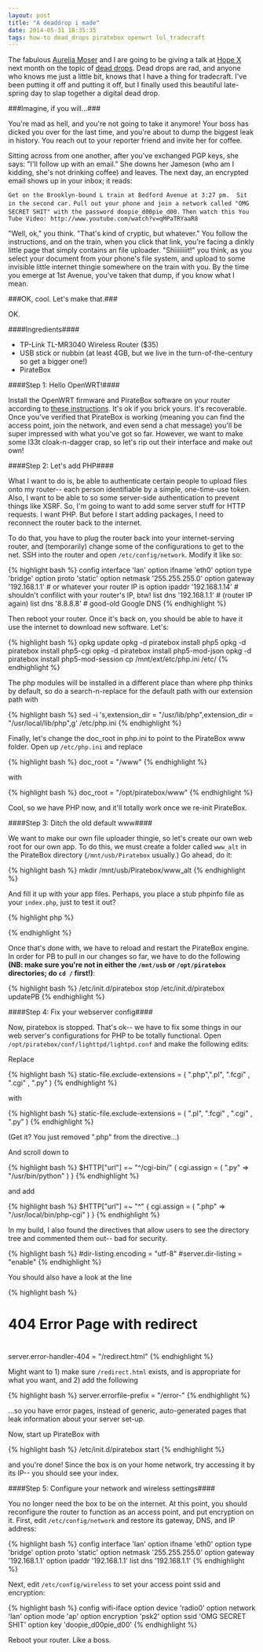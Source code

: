 ```yaml
---
layout: post
title: "A deaddrop i made"
date: 2014-05-31 18:35:35
tags: how-to dead_drops piratebox openwrt lol_tradecraft
---
```


The fabulous [Aurelia Moser][aure] and I are going to be giving a talk at [Hope X][hope_x] next month on the topic of [dead drops][dd_wiki].  Dead drops are rad, and anyone who knows me just a little bit, knows that I have a thing for tradecraft.  I've been putting it off and putting it off, but I finally used this beautiful late-spring day to slap together a digital dead drop.

###Imagine, if you will...###

You're mad as hell, and you're not going to take it anymore!  Your boss has dicked you over for the last time, and you're about to dump the biggest leak in history.  You reach out to your reporter friend and invite her for coffee.

Sitting across from one another, after you've exchanged PGP keys, she says: "I'll follow up with an email."  She downs her Jameson (who am I kidding, she's not drinking coffee) and leaves.  The next day, an encrypted email shows up in your inbox; it reads:

`Get on the Brooklyn-bound L train at Bedford Avenue at 3:27 pm.  Sit in the second car.`
`Pull out your phone and join a network called "OMG SECRET SHIT" with the password doopie_d00pie_d00.`
`Then watch this You Tube Video: http://www.youtube.com/watch?v=qMPaTRYaaR8`

"Well, ok," you think.  "That's kind of cryptic, but whatever."  You follow the instructions, and on the train, when you click that link, you're facing a dinkly little page that simply contains an file uploader.  "Shiiiiiiiit!" you think, as you select your document from your phone's file system, and upload to some invisible little internet thingie somewhere on the train with you.  By the time you emerge at 1st Avenue, you've taken that dump, if you know what I mean.

###OK, cool.  Let's make that.###

OK.

####Ingredients####

* TP-Link TL-MR3040 Wireless Router ($35)
* USB stick or nubbin (at least 4GB, but we live in the turn-of-the-century so get a bigger one!)
* PirateBox

####Step 1: Hello OpenWRT!####

Install the OpenWRT firmware and PirateBox software on your router according to [these instructions][darts_ins].  It's ok if you brick yours.  It's recoverable.  Once you've verified that PirateBox is working (meaning you can find the access point, join the network, and even send a chat message) you'll be super impressed with what you've got so far.  However, we want to make some l33t cloak-n-dagger crap, so let's rip out their interface and make out own! 

####Step 2: Let's add PHP####

What I want to do is, be able to authenticate certain people to upload files onto my router-- each person identifiable by a simple, one-time-use token.  Also, I want to be able to so some server-side authentication to prevent things like XSRF.  So, I'm going to want to add some server stuff for HTTP requests.  I want PHP.  But before I start adding packages, I need to reconnect the router back to the internet.

To do that, you have to plug the router back into your internet-serving router, and (temporarily) change some of the configurations to get to the net.  SSH into the router and open `/etc/config/network`.  Modify it like so:

{% highlight bash %}
config interface 'lan'
	option ifname 'eth0'
	option type 'bridge'
	option proto 'static'
	option netmask '255.255.255.0'
	option gateway '192.168.1.1'	# or whatever your router IP is
	option ipaddr '192.168.1.14'	# shouldn't confilict with your router's IP, btw!
	list dns '192.168.1.1'	# (router IP again)
	list dns '8.8.8.8'	# good-old Google DNS
{% endhighlight %}

Then reboot your router.  Once it's back on, you should be able to have it use the internet to download new software.  Let's:

{% highlight bash %}
opkg update
opkg -d piratebox install php5
opkg -d piratebox install php5-cgi
opkg -d piratebox install php5-mod-json
opkg -d piratebox install php5-mod-session
cp /mnt/ext/etc/php.ini /etc/
{% endhighlight %}

The php modules will be installed in a different place than where php thinks by default, so do a search-n-replace for the default path with our extension path with 

{% highlight bash %}
sed -i 's,extension_dir = \"/usr/lib/php\",extension_dir = \"/usr/local/lib/php\",g' /etc/php.ini
{% endhighlight %}

Finally, let's change the doc_root in php.ini to point to the PirateBox www folder.  Open up `/etc/php.ini` and replace

{% highlight bash %}
doc_root = "/www"
{% endhighlight %}

with

{% highlight bash %}
doc_root = "/opt/piratebox/www"
{% endhighlight %}

Cool, so we have PHP now, and it'll totally work once we re-init PirateBox.

####Step 3: Ditch the old default www####

We want to make our own file uploader thingie, so let's create our own web root for our own app.  To do this, we must create a folder called `www_alt` in the PirateBox directory (`/mnt/usb/Piratebox` usually.)  Go ahead, do it:

{% highlight bash %}
mkdir /mnt/usb/Piratebox/www_alt
{% endhighlight %}

And fill it up with your app files.  Perhaps, you place a stub phpinfo file as your `index.php`, just to test it out?

{% highlight php %}
<?php phpinfo(); ?>
{% endhighlight %}

Once that's done with, we have to reload and restart the PirateBox engine.  In order for PB to pull in our changes so far, we have to do the following __(NB: make sure you're not in either the `/mnt/usb` or `/opt/piratebox` directories; do `cd /` first!)__:

{% highlight bash %}
/etc/init.d/piratebox stop
/etc/init.d/piratebox updatePB
{% endhighlight %}

####Step 4: Fix your webserver config####

Now, piratebox is stopped.  That's ok-- we have to fix some things in our web server's configurations for PHP to be totally functional.  Open `/opt/piratebox/conf/lighttpd/lightpd.conf` and make the following edits:

Replace

{% highlight bash %}
static-file.exclude-extensions = ( ".php",".pl", ".fcgi" , ".cgi" , ".py" )
{% endhighlight %}

with

{% highlight bash %}
static-file.exclude-extensions = ( ".pl", ".fcgi" , ".cgi" , ".py" )
{% endhighlight %}

(Get it?  You just removed ".php" from the directive...)

And scroll down to

{% highlight bash %}
$HTTP["url"] =~ "^/cgi-bin/" {
	cgi.assign = ( ".py" => "/usr/bin/python" )
}
{% endhighlight %} 

and add

{% highlight bash %}
$HTTP["url"] =~ "^" {
	cgi.assign = ( ".php" => "/usr/local/bin/php-cgi" )
}
{% endhighlight %}

In my build, I also found the directives that allow users to see the directory tree and commented them out-- bad for security.

{% highlight bash %}
#dir-listing.encoding        = "utf-8"
#server.dir-listing          = "enable"
{% endhighlight %}

You should also have a look at the line

{% highlight bash %}
# 404 Error Page with redirect         
#                                       
server.error-handler-404 = "/redirect.html"
{% endhighlight %}

Might want to 1) make sure `/redirect.html` exists, and is appropriate for what you want, and 2) add the following

{% highlight bash %}
server.errorfile-prefix = "/error-"
{% endhighlight %}

...so you have error pages, instead of generic, auto-generated pages that leak information about your server set-up.

Now, start up PirateBox with

{% highlight bash %}
/etc/init.d/piratebox start
{% endhighlight %}

and you're done!  Since the box is on your home network, try accessing it by its IP-- you should see your index.

####Step 5: Configure your network and wireless settings####

You no longer need the box to be on the internet.  At this point, you should reconfigure the router to function as an access point, and put encryption on it.  First, edit `/etc/config/network` and restore its gateway, DNS, and IP address:

{% highlight bash %}
config interface 'lan'
	option ifname 'eth0'
	option type 'bridge'
	option proto 'static'
	option netmask '255.255.255.0'
	option gateway '192.168.1.1'
	option ipaddr '192.168.1.1'
	list dns '192.168.1.1'
{% endhighlight %}

Next, edit `/etc/config/wireless` to set your access point ssid and encryption:

{% highlight bash %}
config wifi-iface
	option device 'radio0'
	option network 'lan'
	option mode 'ap'
	option encryption 'psk2'
	option ssid 'OMG SECRET SHIT'
	option key 'doopie_d00pie_d00'
{% endhighlight %}

Reboot your router.  Like a boss.

[aure]: https://twitter.com/auremoser
[hope_x]: http://www.hope.net/
[dd_wiki]: http://en.wikipedia.org/wiki/Dead_drop
[darts_ins]: http://daviddarts.com/piratebox-diy-openwrt/